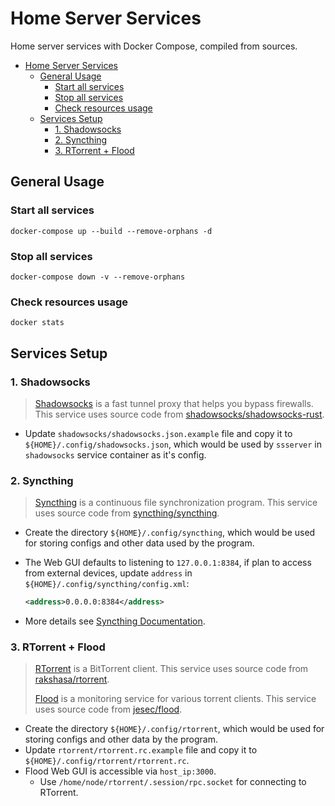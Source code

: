 # Home Server Services

Home server services with Docker Compose, compiled from sources.

- [Home Server Services](#home-server-services)
  - [General Usage](#general-usage)
    - [Start all services](#start-all-services)
    - [Stop all services](#stop-all-services)
    - [Check resources usage](#check-resources-usage)
  - [Services Setup](#services-setup)
    - [1. Shadowsocks](#1-shadowsocks)
    - [2. Syncthing](#2-syncthing)
    - [3. RTorrent + Flood](#3-rtorrent--flood)

## General Usage

### Start all services

```shell
docker-compose up --build --remove-orphans -d
```

### Stop all services

```shell
docker-compose down -v --remove-orphans
```

### Check resources usage

```shell
docker stats
```

## Services Setup

### 1. Shadowsocks

> [Shadowsocks](https://github.com/shadowsocks) is a fast tunnel proxy that helps you bypass firewalls. This service uses source code from [shadowsocks/shadowsocks-rust](https://github.com/shadowsocks/shadowsocks-rust).

- Update `shadowsocks/shadowsocks.json.example` file and copy it to `${HOME}/.config/shadowsocks.json`, which would be used by `ssserver` in `shadowsocks` service container as it's config.

### 2. Syncthing

> [Syncthing](https://github.com/syncthing) is a continuous file synchronization program. This service uses source code from [syncthing/syncthing](https://github.com/syncthing/syncthing).

- Create the directory `${HOME}/.config/syncthing`, which would be used for storing configs and other data used by the program.
- The Web GUI defaults to listening to `127.0.0.1:8384`, if plan to access from external devices, update `address` in `${HOME}/.config/syncthing/config.xml`:

    ```xml
    <address>0.0.0.0:8384</address>
    ```

- More details see [Syncthing Documentation](https://docs.syncthing.net/index.html).

### 3. RTorrent + Flood

> [RTorrent](https://github.com/rakshasa/rtorrent) is a BitTorrent client. This service uses source code from [rakshasa/rtorrent](https://github.com/rakshasa/rtorrent).
>
> [Flood](https://github.com/jesec/flood) is a monitoring service for various torrent clients. This service uses source code from [jesec/flood](https://github.com/jesec/flood).

- Create the directory `${HOME}/.config/rtorrent`, which would be used for storing configs and other data by the program.
- Update `rtorrent/rtorrent.rc.example` file and copy it to `${HOME}/.config/rtorrent/rtorrent.rc`.
- Flood Web GUI is accessible via `host_ip:3000`.
  - Use `/home/node/rtorrent/.session/rpc.socket` for connecting to RTorrent.
